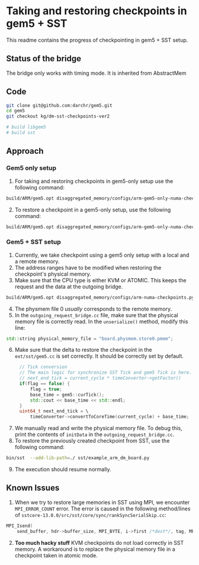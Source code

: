 # Taking and restoring checkpoints in gem5 + SST

This readme contains the progress of checkpointing in gem5 + SST setup.

## Status of the bridge

The bridge only works with timing mode.
It is inherited from AbstractMem

## Code

```sh
git clone git@github.com:darchr/gem5.git
cd gem5
git checkout kg/dm-sst-checkpoints-ver2

# build libgem5
# build sst
```

## Approach

### Gem5 only setup

1. For taking and restoring checkpoints in gem5-only setup use the following
   command:
```sh
build/ARM/gem5.opt disaggregated_memory/configs/arm-gem5-only-numa-checkpoints.py --take-ckpt=True --ckpt-file=<path/to/a/checkpoint/dir>
```
2. To restore a checkpoint in a gem5-only setup, use the following command:
```sh
build/ARM/gem5.opt disaggregated_memory/configs/arm-gem5-only-numa-checkpoints.py --take-ckpt=False --restore-ckpt=True --ckpt-file<path/to/a/checkpoint/dir>
```

### Gem5 + SST setup

1. Currently, we take checkpoint using a gem5 only setup with a local and a remote memory.
2. The address ranges have to be modified when restoring the checkpoint's physical memory.
3. Make sure that the CPU type is either KVM or ATOMIC. This keeps the request
   and the data at the outgoing bridge.
```sh
build/ARM/gem5.opt disaggregated_memory/configs/arm-numa-checkpoints.py --cpu-clock-rate 3GHz --instance 0 --cpu-type atomic --local-memory-size 2GiB --remote-memory-addr-range 4294967296,6442450944 --remote-memory-latency 750 --take-ckpt=True --ckpt-file=<path/to/a/checkpoint/dir>
```
4. The physmem file 0 *usually* corresponds to the remote memory.
5. In the `outgoing_request_bridge.cc` file, make sure that the physical memory
   file is correctly read. In the `unserialize()` method, modify this line:
```cpp
std::string physical_memory_file = "board.physmem.store0.pmem";
```
6. Make sure that the delta to restore the checkpoint in the `ext/sst/gem5.cc`
   is set correctly. It should be correctly set by default.
```cpp
     // Tick conversion
     // The main logic for synchronize SST Tick and gem5 Tick is here.
     // next_end_tick = current_cycle * timeConverter->getFactor()
     if(flag == false) {
         flag = true;
         base_time = gem5::curTick();
         std::cout << base_time << std::endl;
     }
     uint64_t next_end_tick = \
         timeConverter->convertToCoreTime(current_cycle) + base_time;
```
7. We manually read and write the physical memory file. To debug this, print
   the contents of `initData` in the `outgoing_request_bridge.cc`.
8. To restore the previously created checkpoint from SST, use the following
   command:
```sh
bin/sst  --add-lib-path=./ sst/example_arm_dm_board.py
```
9. The execution should resume normally.

## Known Issues

1. When we try to restore large memories in SST using MPI, we encounter
   `MPI_ERROR_COUNT` error. The error is caused in the following method/lines
   of `sstcore-13.0.0/src/sst/core/sync/rankSyncSerialSkip.cc`:
```cpp
MPI_Isend(                                                             
    send_buffer, hdr->buffer_size, MPI_BYTE, i->first /*dest*/, tag, MPI_COMM_WORLD, &sreqs[sreq_count++]);
```

2. **Too much hacky stuff** KVM checkpoints do not load correctly in SST
   memory. A workaround is to replace the physical memory file in a checkpoint
   taken in atomic mode.

